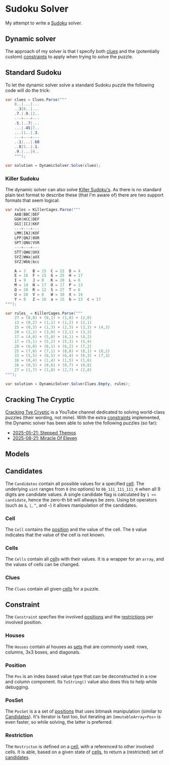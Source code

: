 # Sudoku Solver

My attempt to write a [Sudoku](https://en.wikipedia.org/wiki/Sudoku) solver.

## Dynamic solver
The approach of my solver is that I specify both [clues](#Clues) and the
(potentially custom) [constraints](#Constraint) to apply when trying to solve
the puzzle.

## Standard Sudoku
To let the dynamic solver solve a standard Sudoku puzzle the following code
will do the trick:

``` csharp
var clues = Clues.Parse("""
    8..|...|...
    ..3|6..|...
    .7.|.9.|2..
    ---+---+---
    .5.|..7|...
    ...|.45|7..
    ...|1..|.3.
    ---+---+---
    ..1|...|.68
    ..8|5..|.1.
    .9.|...|4..
    """);

var solution = DynamicSolver.Solve(clues);
```

### Killer Sudoku
The dynamic solver can also solve [Killer Sudoku's](https://en.wikipedia.org/wiki/Killer_sudoku).
As there is no standard plain text format to describe these (that I'm aware of) there are
two support formats that seem logical:

``` csharp
var rules = KillerCages.Parse("""
    AAB|BBC|DEF
    GGH|HCC|DEF
    GGI|ICJ|KKF
    ---+---+---
    LMM|INJ|KOF
    LPP|QNJ|OOR
    SPT|QNU|VVR
    ---+---+---
    STT|QWU|UXX
    SYZ|WWa|aXX
    SYZ|Wbb|bcc

    A = 3   B = 15  C = 22  D = 4
    E = 16  F = 15  G = 25  H = 17
    I = 9   J = 8   K = 20  L = 6
    M = 14  N = 17  O = 17  P = 13
    Q = 20  R = 12  S = 27  T = 6
    U = 20  V = 6   W = 10  X = 14
    Y = 8   Z = 16  a = 15  b = 13  c = 17
""");

var rules_ = KillerCages.Parse("""
    27 = (0,0) + (0,1) + (1,0) + (2,0)
    13 = (0,2) + (1,1) + (1,2) + (2,1)
    15 = (0,3) + (1,3) + (2,3) + (3,3) + (4,3)
    28 = (2,2) + (3,0) + (3,1) + (3,2)
    17 = (4,0) + (5,0) + (4,1) + (4,2)
    17 = (5,1) + (5,2) + (5,3) + (5,4)
    20 = (6,0) + (6,1) + (6,2) + (7,2)
    25 = (7,0) + (7,1) + (8,0) + (8,1) + (8,2)
    33 = (5,5) + (6,5) + (6,4) + (6,3) + (7,3)
    16 = (0,4) + (1,4) + (1,5) + (1,6)
    16 = (0,5) + (0,6) + (0,7) + (0,8)
    27 = (1,7) + (1,8) + (2,7) + (2,8)
""");

var solution = DynamicSolver.Solve(Clues.Empty, rules);
```

## Cracking The Cryptic
[Cracking Tye Cryptic](https://www.youtube.com/@CrackingTheCryptic) is a YouTube
channel dedicated to solving world-class puzzles (their wording, not mine). With
the extra [constraints](#Constraint) implemented, the Dynamic solver has been
able to solve the following puzzles (so far):

* [2025-05-21: Stepped Themos](Puzzles/CrackingTheCryptic/2025_05_21.cs)
* [2025-08-21: Miracle Of Eleven](Puzzles/CrackingTheCryptic/2025_08_21.cs)

## Models

## Candidates
The `Candidates` contain all possible values for a specified [cell](#Cell).
The underlying `uint` ranges from `0` (no options) to `0b_111_111_111_0` when
all 9 digits are candidate values. A single candidate flag is calculated by
`1 << candidate`, hence the zero-th bit will allways be zero. Using bit
operators (such as `&`, `|`, `^`, and `~`) it allows manipulation of the
candidates.

### Cell
The `Cell` contains the [position](#Pos) and the value of the cell. The `0` value
indicates that the value of the cell is not known.

### Cells
The `Cells` contain all [cell](#Cell)s with their values. It is a wrapper for
an `array`, and the values of cells can be changed.

### Clues
The `Clues` contain all given [cells](#Cell) for a puzzle.

## Constraint
The `Constraint` specfies the involved [positions](#PosSet) and the
[restrictions](#Restriction) per involved position.

### Houses
The `Houses` contain al houses as [sets](#PosSet) that are commonly used: rows,
columns, 3x3 boxes, and diagonals.

### Position
The `Pos` is an index based value type that can be deconstructed in a row and
column component. Its `ToString()` value also does this to help while debugging.

### PosSet
The `PosSet` is a a set of [positions](#Position) that uses bitmask
manipulation (similar to [Candidates](#Candidates)). It's iterator is fast too,
but iterating an `ImmutableArray<Pos>` is even faster, so while solving, the
latter is preferred.

### Restriction
The `Restricton` is defined on a [cell](#Cell), with a referenced to other
involved cells. It is able, based on a given state of [cells](#Cells), to
return a (restricted) set of [candidates](#Candidates).

